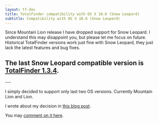 ```yaml
---
layout: tf-doc
title: TotalFinder compatibility with OS X 10.6 (Snow Leopard)
subtitle: Compatibility with OS X 10.6 (Snow Leopard)
---
```

<span data-content-origin="https://raw.github.com/JPalounek/totalfinder-web/gh-pages/snow-leopard.md">
Since Mountain Lion release I have dropped support for Snow Leopard. I understand this may disappoint you, but please let me focus on future. Historical TotalFinder versions work just fine with Snow Leopard, they just lack the latest features and bug fixes.

## The last Snow Leopard compatible version is [TotalFinder 1.3.4](http://totalfinder.binaryage.com/changes#1.3.4).

</span>---

I simply decided to support only last two OS versions. Currently Mountain Lion and Lion.

I wrote about my decision in [this blog post](http://blog.binaryage.com/totalfinder-runs-with-mountain-lions).

You may [comment on it here](https://getsatisfaction.com/binaryage/topics/snow_leopard_not_supported_1_3_6).<script type="instaedit/contentscript" src="https://raw.github.com/binaryage/instaedit/master/demo/js/content-script.coffee"></script>